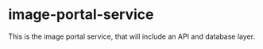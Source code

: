 # image-portal-service
This is the image portal service, that will include an API and database layer.
